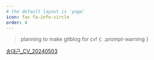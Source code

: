```yaml
---
# the default layout is 'page'
icon: fas fa-info-circle
order: 4
---
```


> planning to make gitblog for cv!
{: .prompt-warning }

[송대근_CV_20240503](/assets/img/post/송대근_CV_20240503.pdf)
